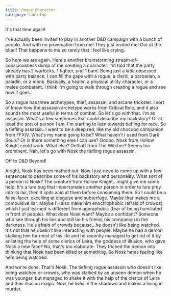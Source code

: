 ```yaml
---
title: Rogue Character
category: tabletop
---
```

It's that time again!

I've actually been invited to play in another D&D campaign with a bunch of people. And with no provocation from me! They just invited me! Out of the blue!! That happens to me so rarely that I feel like crying.

So here we are again. Here's another brainstorming stream-of-consciousness dump of me creating a character. I'm told that the party already has 2 warlocks, 1 fighter, and 1 bard. Being just a *little* obsessed with party balance, I can fill the gaps with a rogue, a cleric, a barbarian, a paladin, or a monk. Basically, a healer, a physical utility character, or a melee combatant. I think I'm going to walk through creating a rogue and see how it goes.

So a rogue has three archetypes, thief, assassin, and arcane trickster. I sort of know how the assassin archetype works from Critical Role, and it also sounds the most useful in terms of combat. So let's go with that. I'm an assassin. What's a few sentences that could describe my backstory? Or at least the sort of person I am. I'm starting to lean towards tiefling for race. So a tiefling assassin. I want to be a deep red, like my old chocobo companion from FFXIV. What's my name going to be? What haven't I used from Dark Souls? Or is there something else I can use? Ooooo, Nosk from Hollow Knight could work. What else? Dettlaff from The Witcher? Seems too prominent. Nah, let's go with Nosk the tiefling rogue assassin.

Off to D&D Beyond!

Alright, Nosk has been mathed out. Now I just need to come up with a few sentences to describe some of his backstory and personality. What sort of a person is Nosk? The creature from Hollow Knight...might give me some help. It's a lure bug that impersonates another person in order to lure prey into its lair, then it spits acid at them before consuming them. So I could be a false-facer, excelling at disguise and subterfuge. Maybe that makes me a compulsive liar. Maybe I'll also make him enochlophobic (afraid of crowds), which I just learned is different from agoraphobic (fear of being humiliated in front of people). What does Nosk want? Maybe a confidant? Someone who see through his lies and still be his friend, his companion in the darkness. He's afraid of crowds because...he doesn't like being watched. It's not that he doesn't like interacting with people. Maybe he had a demon stalking him for most of his life and he recently managed to get rid of it by enlisting the help of some clerics of Leira, the goddess of illusion, who gave Nosk a new face? No, that's too elaborate. They tricked the demon into thinking that Nosk had been killed or something. So Nosk hates feeling like he's being watched.

And we're done. That's Nosk. The tiefling rogue assassin who doesn't like being watched or crowds, who was stalked by an unseen demon when he was younger, but managed to shake it with the help of the clerics of Leira and their illusion magic. Now, he lives in the shadows and makes a living in murder.